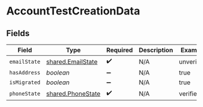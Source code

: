 # AccountTestCreationData


## Fields

| Field                                                         | Type                                                          | Required                                                      | Description                                                   | Example                                                       |
| ------------------------------------------------------------- | ------------------------------------------------------------- | ------------------------------------------------------------- | ------------------------------------------------------------- | ------------------------------------------------------------- |
| `emailState`                                                  | [shared.EmailState](../../../sdk/models/shared/emailstate.md) | :heavy_check_mark:                                            | N/A                                                           | unverified                                                    |
| `hasAddress`                                                  | *boolean*                                                     | :heavy_minus_sign:                                            | N/A                                                           | true                                                          |
| `isMigrated`                                                  | *boolean*                                                     | :heavy_minus_sign:                                            | N/A                                                           | true                                                          |
| `phoneState`                                                  | [shared.PhoneState](../../../sdk/models/shared/phonestate.md) | :heavy_check_mark:                                            | N/A                                                           | verified                                                      |